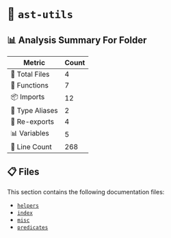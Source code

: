 # 📁 `ast-utils`

## 📊 Analysis Summary For Folder

| Metric | Count |
|--------|-------|
| 📁 Total Files | 4 |
| 🔧 Functions | 7 |
| 📦 Imports | 12 |
| 📑 Type Aliases | 2 |
| 🔄 Re-exports | 4 |
| 📊 Variables | 5 |
| 🔢 Line Count | 268 |


## 📋 Files

This section contains the following documentation files:

- [`helpers`](./helpers.md)
- [`index`](./index.md)
- [`misc`](./misc.md)
- [`predicates`](./predicates.md)